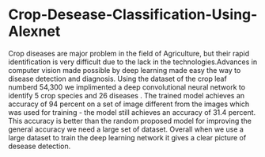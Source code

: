 # Crop-Desease-Classification-Using-Alexnet

Crop diseases are major problem in the field of Agriculture, but their rapid identification is very difficult due to the lack in the technologies.Advances in computer vision made possible by deep learning made easy the way to disease detection and diagnosis. 
Using the dataset of the crop leaf numberd 54,300 we implimented a deep convolutional neural network to identify 5 crop species and 26 diseases . The trained model achieves an accuracy of 94 percent  on a set of  image  different from the images which was used for training - the model still achieves an accuracy of 31.4 percent. This accuracy is better than the random proposed model for improving the general accuracy we need a large set of dataset. Overall when we use a large dataset to train the deep learning network it gives a clear picture of desease detection.
